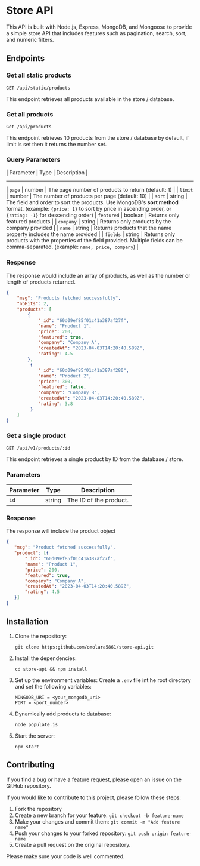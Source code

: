 # Store API
This API is built with Node.js, Express, MongoDB, and Mongoose to provide a simple store API that includes features such as pagination, search, sort, and numeric filters.

## Endpoints
### Get all static products
```
GET /api/static/products
```
This endpoint retrieves all products available in the store / database.

### Get all products
```
Get /api/products
```
This endpoint retrieves 10 products from the store / database by default, if limit is set then it returns the number set.

### Query Parameters
| Parameter | Type | Description |
  ---------   ----   -----------
| `page`    | number | The page number of products to return (default: 1) |
| `limit`   | number | The number of products per page (default: 10) |
| `sort`    | string | The field and order to sort the products. Use MongoDB's __sort method__ format. (example: `{price: 1}` to sort by price in ascending order, or `{rating: -1}` for descending order)
| `featured` | boolean | Returns only featured products |
| `company` | string | Returns only products by the company provided |
| `name` | string | Returns products that the name property includes the name provided |
| `fields` | string | Returns only products with the properties of the field provided. Multiple fields can be comma-separated. (example: `name, price, company`) |


### Response
The response would include an array of products, as well as the number or length of products returned.

```json
{
    "msg": "Products fetched successfully",
    "nbHits": 2,
    "products": [
        {
            "_id": "60d09ef85f01c41a387af27f",
            "name": "Product 1",
            "price": 200,
            "featured": true,
            "company": "Company A",
            "createdAt": "2023-04-03T14:20:40.589Z",
            "rating": 4.5
        },
         {
            "_id": "60d09ef85f01c41a387af280",
            "name": "Product 2",
            "price": 300,
            "featured": false,
            "company": "Company B",
            "createdAt": "2023-04-03T14:20:40.589Z",
            "rating": 3.8
         }
    ]
}
```

### Get a single product
```
GET /api/v1/products/:id
```
This endpoint retrieves a single product by ID from the database / store.

### Parameters
| Parameter | Type   | Description            |
|-----------|--------|------------------------|
| `id`      | string | The ID of the product. |

### Response
The response will include the product object

```json
{
   "msg": "Product fetched successfully",
   "product": [{
       "_id": "60d09ef85f01c41a387af27f",
       "name": "Product 1",
       "price": 200,
       "featured": true,
       "company": "Company A",
       "createdAt": "2023-04-03T14:20:40.589Z",
       "rating": 4.5
   }]
}
```

## Installation
1. Clone the repository:
   ```
   git clone https:github.com/omolara5861/store-api.git
   ```

2. Install the dependencies:
   ```
   cd store-api && npm install
   ```

3. Set up the environment variables:
   Create a `.env` file int he root directory and set the following variables:
   ```
   MONGODB_URI = <your_mongodb_uri>
   PORT = <port_number>
   ```

4. Dynamically add products to database:
   ```
   node populate.js
   ```

5. Start the server:
   ````
   npm start
   ````


## Contributing
If you find a bug or have a feature request, please open an issue on the GitHub repository.

If you would like to contribute to this project, please follow these steps:

1. Fork the repository
2. Create a new branch for your feature: `git checkout -b feature-name`
3. Make your changes and commit them: `git commit -m "Add feature name"`
4. Push your changes to your forked repository: `git push origin feature-name`
5. Create a pull request on the original repository.

Please make sure your code is well commented.